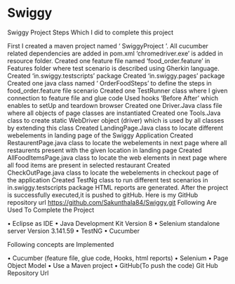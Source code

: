 # Swiggy

Swiggy Project Steps Which I did to complete this project

First I created a maven project named ‘ SwiggyProject ’.
All cucumber related dependencies are added in pom.xml
‘chromedriver.exe’ is added in resource folder.
Created one feature file named ‘food_order.feature’ in Features folder where test scenario is described using Gherkin language.
Created ‘in.swiggy.testscripts’ package
Created ‘in.swiggy.pages’ package
Created one java class named ‘ OrderFoodSteps’ to define the steps in food_order.feature file scenario
Created one TestRunner class where I given connection to feature file and glue code
Used hooks ‘Before After’ which enables to setUp and teardown browser
Created one Driver.Java class file where all objects of page classes are instantiated
Created one Tools.Java class to create static WebDriver object (driver) which is used by all classes by extending this class
Created LandingPage.Java class to locate different webelements in landing page of the Swiggy Application
Created RestaurentPage.java class to locate the webelements in next page where all restaurents present with the given location in landing page
Created AllFoodItemsPage.java class to locate the web elements in next page where all food items are present in selected restaurant
Created CheckOutPage.java class to locate the webelements in checkout page of the application
Created TestNg class to run different test scenarios in in.swiggy.testscripts package
HTML reports are generated.
After the project is successfully executed,it is pushed to gitHub.
Here is my GitHub repository url
https://github.com/Sakunthala84/Swiggy.git
Following Are Used To Complete the Project

• Eclipse as IDE • Java Development Kit Version 8 • Selenium standalone server Version 3.141.59 • TestNG • Cucumber

Following concepts are Implemented

• Cucumber (feature file, glue code, Hooks, html reports) • Selenium • Page Object Model • Use a Maven project • GitHub(To push the code) Git Hub Repository Url
